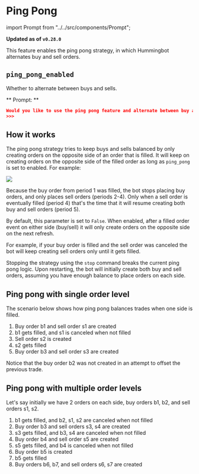 # Ping Pong

import Prompt from "../../src/components/Prompt";

**Updated as of `v0.28.0`**

This feature enables the ping pong strategy, in which Hummingbot alternates buy and sell orders.

## `ping_pong_enabled`

Whether to alternate between buys and sells.

** Prompt: **

```json
Would you like to use the ping pong feature and alternate between buy and sell orders after fills?
>>>
```

## How it works

The ping pong strategy tries to keep buys and sells balanced by only creating orders on the opposite side of an order that is filled. It will keep on creating orders on the opposite side of the filled order as long as `ping_pong` is set to enabled. For example:

![](/assets/img/ping-pong-mode.png)

Because the buy order from period 1 was filled, the bot stops placing buy orders, and only places sell orders (periods 2-4). Only when a sell order is eventually filled (period 4) that's the time that it will resume creating both buy and sell orders (period 5).

By default, this parameter is set to `False`. When enabled, after a filled order event on either side (buy/sell) it will only create orders on the opposite side on the next refresh.

For example, if your buy order is filled and the sell order was canceled the bot will keep creating sell orders only until it gets filled.

Stopping the strategy using the `stop` command breaks the current ping pong logic. Upon restarting, the bot will initially create both buy and sell orders, assuming you have enough balance to place orders on each side.

## Ping pong with single order level

The scenario below shows how ping pong balances trades when one side is filled.

1. Buy order b1 and sell order s1 are created
2. b1 gets filled, and s1 is canceled when not filled
3. Sell order s2 is created
4. s2 gets filled
5. Buy order b3 and sell order s3 are created

Notice that the buy order b2 was not created in an attempt to offset the previous trade.

## Ping pong with multiple order levels

Let's say initially we have 2 orders on each side, buy orders b1, b2, and sell orders s1, s2.

1. b1 gets filled, and b2, s1, s2 are canceled when not filled
2. Buy order b3 and sell orders s3, s4 are created
3. s3 gets filled, and b3, s4 are canceled when not filled
4. Buy order b4 and sell order s5 are created
5. s5 gets filled, and b4 is canceled when not filled
6. Buy order b5 is created
7. b5 gets filled
8. Buy orders b6, b7, and sell orders s6, s7 are created
